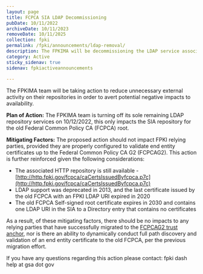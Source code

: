 ```yaml
---
layout: page
title: FCPCA SIA LDAP Decommissioning
pubDate: 10/11/2022
archiveDate: 10/11/2023
removeDate: 10/11/2025
collection: fpki
permalink: /fpki/announcements/ldap-removal/
description: The FPKIMA will be decommissioning the LDAP service associated with the old FCPCA root's SIA repository
category: Active
sticky_sidenav: true
sidenav: fpkiactiveannouncements
      
---
```


The FPKIMA team will be taking action to reduce unnecessary external activity on their repositories in order to avert potential negative impacts to availability.

**Plan of Action:**
The FPKIMA team is turning off its sole remaining LDAP repository services on 10/12/2022, this only impacts the SIA repository for the old Federal Common Policy CA (FCPCA) root.

**Mitigating Factors:**
The proposed action should not impact FPKI relying parties, provided they are properly configured to validate end entity certificates up to the Federal Common Policy CA G2 (FCPCAG2).  This action is further reinforced given the following considerations:

- The associated HTTP repository is still available - [http://http.fpki.gov/fcpca/caCertsIssuedByfcpca.p7c](http://http.fpki.gov/fcpca/caCertsIssuedByfcpca.p7c)
- LDAP support was deprecated in 2013, and the last certificate issued by the old FCPCA with an FPKI LDAP URI expired in 2020 
- The old FCPCA Self-signed root certificate expires in 2030 and contains one LDAP URI in the SIA to a Directory entry that contains no certificates

As a result, of these mitigating factors, there should be no impacts to any relying parties that have successfully migrated to the [FCPCAG2 trust anchor]({{site.baseurl}}/fpki/certsandcrls/), nor is there an ability to dynamically conduct full path discovery and validation of an end entity certificate to the old FCPCA, per the previous migration effort.

If you have any questions regarding this action please contact:
fpki dash help at gsa dot gov
